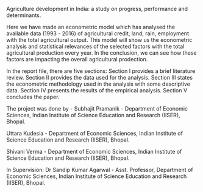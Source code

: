 Agriculture development in India: a study on progress, performance and determinants.

Here we have made an econometric model which has analysed the available data (1993 - 2016) of agricultural credit, land, rain, employment with the total agricultural output. This model will show us the econometric analysis and statistical relevances of the selected factors with the total agricultural production every year. In the conclusion, we can see how these factors are impacting the overall agricultural prodection.

In the report file, there are five sections: Section I provides a brief literature review. Section II provides the data used for the analysis. Section III states the econometric methodology used in the analysis with some descriptive data. Section IV presents the results of the empirical analysis. Section V concludes the paper.

The project was done by - 
Subhajit Pramanik - Department of Economic Sciences, Indian Institute of Science Education and Research (IISER), Bhopal.

Uttara Kudesia - Department of Economic Sciences, Indian Institute of Science Education and Research (IISER), Bhopal.

Shivani Verma - Department of Economic Sciences, Indian Institute of Science Education and Research (IISER), Bhopal.


In Supervision: Dr Sandip Kumar Agarwal - Asst. Professor, Department of Economic Sciences, Indian Institute of Science Education and Research (IISER), Bhopal.
